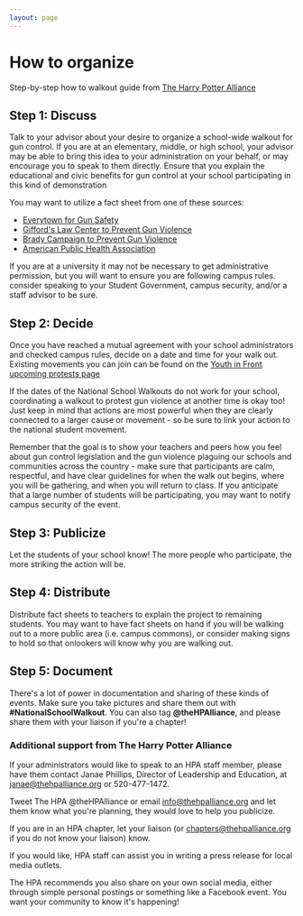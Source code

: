 ```yaml
---
layout: page
---
```


How to organize
===============
Step-by-step how to walkout guide from [The Harry Potter Alliance](https://www.thehpalliance.org/ "link to The Harry Potter Alliance website")

## Step 1: Discuss

Talk to your advisor about your desire to organize a school-wide walkout for gun control. If you are at an elementary,
middle, or high school, your advisor may be able to bring this idea to your administration on your behalf, or may encourage you to speak to them directly. Ensure that you explain the educational and civic benefits for gun control at your school participating in this kind of demonstration

You may want to utilize a fact sheet from one of these sources:
- [Everytown for Gun Safety](https://everytownresearch.org/gun-violence-by-the-numbers/)
- [Gifford's Law Center to Prevent Gun Violence](http://lawcenter.giffords.org/resources/factsheets/)
- [Brady Campaign to Prevent Gun Violence](http://www.bradycampaign.org/)
- [American Public Health Association](https://www.apha.org/topics-and-issues/gun-violence)

If you are at a university it may not be necessary to get administrative permission, but you will want to ensure you are following campus rules. consider speaking to your Student Government, campus security, and/or a staff advisor to be sure. 

## Step 2: Decide

Once you have reached a mutual agreement with your school administrators and checked campus rules, decide on a date and time for your walk out. Existing movements you can join can be found on the [Youth in Front upcoming protests page](http://youthinfront.org/how-to-organize-info-on-the-three-protests.html)

If the dates of the National School Walkouts do not work for your school, coordinating a walkout to protest gun violence at another time is okay too! Just keep in mind that actions are most powerful when they are clearly connected to a larger cause or movement - so be sure to link your action to the national student movement.

Remember that the goal is to show your teachers and peers how you feel about gun control legislation and the gun violence plaguing our schools and communities across the country - make sure that participants are calm, respectful, and have clear guidelines for when the walk out begins, where you will be gathering, and when you will return to class. If you anticipate that a large number of students will be participating, you may want to notify campus security of the event. 

## Step 3: Publicize

Let the students of your school know! The more people who participate, the more striking the action will be. 

## Step 4: Distribute

Distribute fact sheets to teachers to explain the project to remaining students. You may want to have fact sheets on hand if you will be walking out to a more public area (i.e. campus commons), or consider making signs to hold so that onlookers will know why you are walking out. 

## Step 5: Document

There's a lot of power in documentation and sharing of these kinds of events. Make sure you take pictures and share them out with **#NationalSchoolWalkout**. You can also tag **@theHPAlliance**, and please share them with your liaison if you're a chapter!

### Additional support from The Harry Potter Alliance

If your administrators would like to speak to an HPA staff member, please have them contact Janae Phillips, Director of Leadership and Education, at janae@thehpalliance.org or 520-477-1472.

Tweet The HPA @theHPAlliance or email [info@thehpalliance.org](mailto:info@thehpalliance.org) and let them know what you're planning, they would love to help you publicize.

If you are in an HPA chapter, let your liaison (or [chapters@thehpalliance.org](mailto:chapters@thehpalliance.org) if you do not know your liaison) know.

If you would like, HPA staff can assist you in writing a press release for local media outlets. 

The HPA recommends you also share on your own social media, either through simple personal postings or something like a Facebook event. You want your community to know it's happening! 
